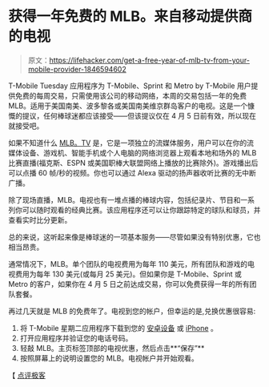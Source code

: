 # 获得一年免费的 MLB。来自移动提供商的电视

> 原文：<https://lifehacker.com/get-a-free-year-of-mlb-tv-from-your-mobile-provider-1846594602>

T-Mobile Tuesday 应用程序为 T-Mobile、Sprint 和 Metro by T-Mobile 用户提供免费的每周交易，只需使用该公司的移动网络，本周的交易包括一年的免费 MLB。适用于美国南美、波多黎各或美国南美维京群岛客户的电视。这是一个慷慨的提议，任何棒球迷都应该接受——但该提议仅在 4 月 5 日前有效，所以现在就接受吧。



如果不知道什么 [MLB。TV](https://www.mlb.com/live-stream-games/subscribe) 是，它是一项独立的流媒体服务，用户可以在你的流媒体设备、游戏机、智能手机或个人电脑的网络浏览器上观看本地和场外的 MLB 比赛直播(福克斯、ESPN 或美国职棒大联盟网络上播放的比赛除外)。游戏播出后可以点播 60 帧/秒的视频。你也可以通过 Alexa 驱动的扬声器收听比赛的无中断广播。

除了现场直播，MLB。电视也有一堆点播的棒球内容，包括纪录片、节目和一系列你可以随时观看的经典比赛。该应用程序还可以让你跟踪特定的球队和球员，并查看实时比分更新。

总的来说，这听起来像是棒球迷的一项基本服务——尽管如果没有特别优惠，它也相当昂贵。

通常情况下，MLB。单个团队的电视费用为每年 110 美元，所有团队和游戏的电视费用为每年 130 美元(或每月 25 美元)。但如果你是 T-Mobile、Sprint 或 Metro 的客户，如果你在 4 月 5 日之前达成交易，你可以免费获得一年的所有团队套餐。

再过几天就是 MLB 的免费年了。电视到您的帐户，但幸运的是,兑换优惠很容易:

1.  将 T-Mobile 星期二应用程序下载到您的 [安卓设备](https://play.google.com/store/apps/details?id=com.tmobile.tuesdays&hl=en_US&gl=US) 或 [iPhone](https://apps.apple.com/us/app/t-mobile-tuesdays/id1111876388) 。
2.  打开应用程序并验证您的电话号码。
3.  轻敲 MLB。主页标签顶部的电视优惠，然后点击**“保存”**
4.  按照屏幕上的说明设置您的 MLB。电视帐户并开始观看。

【 [点评极客](https://www.reviewgeek.com/75737/t-mobile-customers-can-now-stream-mlb-tv-for-free-a-130-annual-value/)